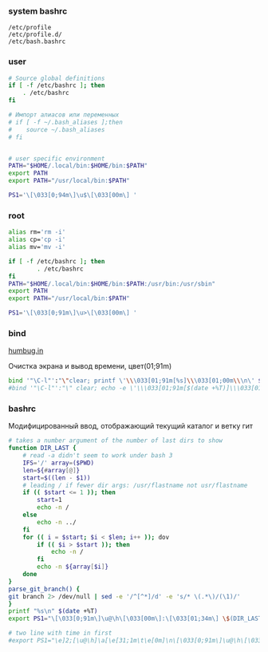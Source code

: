 ### system bashrc
```
/etc/profile 
/etc/profile.d/ 
/etc/bash.bashrc
```

### user
```sh
# Source global definitions
if [ -f /etc/bashrc ]; then
	. /etc/bashrc
fi

# Импорт алиасов или переменных
# if [ -f ~/.bash_aliases ];then
#    source ~/.bash_aliases
# fi


# user specific environment
PATH="$HOME/.local/bin:$HOME/bin:$PATH"
export PATH
export PATH="/usr/local/bin:$PATH"

PS1='\[\033[0;94m\]\u$\[\033[00m\] '

```
### root
```sh
alias rm='rm -i'
alias cp='cp -i'
alias mv='mv -i'

if [ -f /etc/bashrc ]; then
        . /etc/bashrc
fi
PATH="$HOME/.local/bin:$HOME/bin:$PATH:/usr/bin:/usr/sbin"
export PATH
export PATH="/usr/local/bin:$PATH"

PS1='\[\033[0;91m\]\u>\[\033[00m\] '
```

### bind

[humbug.in](http://www.humbug.in/2010/custom-key-bindings-keyboard-shortcuts-in-bash/)  

Очистка экрана и вывод времени, цвет(01;91m)
```sh
bind '"\C-l"':"\"clear; printf \'\\\033[01;91m[%s]\\\033[01;00m\\\n\' $(date +%T) \C-m\""
#bind '"\C-l"':"\" clear; echo -e \'\\\033[01;91m[$(date +%T)]\\\033[01;00m\' \C-m\""
```

### bashrc

Модифицированный ввод, отображающий текущий каталог  и ветку гит

```sh
# takes a number argument of the number of last dirs to show
function DIR_LAST {
    # read -a didn't seem to work under bash 3
    IFS='/' array=($PWD)
    len=${#array[@]}
    start=$((len - $1))
    # leading / if fewer dir args: /usr/flastname not usr/flastname
    if (( $start <= 1 )); then
        start=1
        echo -n /
	else
		echo -n ../
    fi
    for (( i = $start; $i < $len; i++ )); dov
        if (( $i > $start )); then
            echo -n /
        fi
        echo -n ${array[$i]}
    done
}
parse_git_branch() {
git branch 2> /dev/null | sed -e '/^[^*]/d' -e 's/* \(.*\)/(\1)/'
}
printf "%s\n" $(date +%T)
export PS1="\[\033[0;91m\]\u@\h\[\033[00m\]:\[\033[01;34m\] \$(DIR_LAST 2)\[\033[00m\]$(parse_git_branch)\[\033[00m\]: "

# two line with time in first 
#export PS1="\e]2;[\u@\h]\a[\e[31;1m\t\e[0m]\n\[\033[0;91m\]\u@\h\[\033[00m\]:\[\033[01;34m\] \$(DIR_LAST 2)\[\033[00m\]$(parse_git_branch)\[\033[00m\]: "
```
